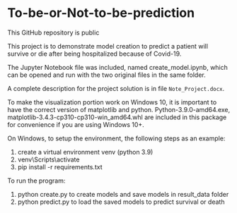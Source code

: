 # To-be-or-Not-to-be-prediction
This GitHub repository is public

This project is to demonstrate model creation to predict a patient will survive or die after being hospitalized because of Covid-19.

The Jupyter Notebook file was included, named create_model.ipynb, which can be opened and run with the two original files in the same folder. 

A complete description for the project solution is in file `Note_Project.docx`.

To make the visualization portion work on Windows 10, it is important to have the correct version of matplotlib and python.
Python-3.9.0-amd64.exe, matplotlib-3.4.3-cp310-cp310-win_amd64.whl are included in this package for convenience if you are using Windows 10+.

On Windows, to setup the environment, the following steps as an example:
1.	create a virtual environment venv (python 3.9)
2.	venv\Scripts\activate 
3.	pip install -r requirements.txt

To run the program:
1.	python create.py to create models and save models in result_data folder
2.	python predict.py to load the saved models to predict survival or death
